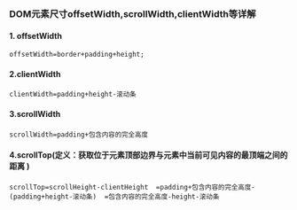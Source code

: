 ### DOM元素尺寸offsetWidth,scrollWidth,clientWidth等详解 


#### 1. offsetWidth

   `offsetWidth=border+padding+height;`
   
   
#### 2.clientWidth   
  
  `clientWidth=padding+height-滚动条 ` 
  
#### 3.scrollWidth  

  `scrollWidth=padding+包含内容的完全高度`
  
#### 4.scrollTop(定义：获取位于元素顶部边界与元素中当前可见内容的最顶端之间的距离 )  
  `scrollTop=scrollHeight-clientHeight 
   =padding+包含内容的完全高度-(padding+height-滚动条) 
   =包含内容的完全高度-height-滚动条`